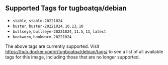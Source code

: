 ## Supported Tags for tugboatqa/debian

* `stable`, `stable-20221024`
* `buster`, `buster-20221024`, `10.13`, `10`
* `bullseye`, `bullseye-20221024`, `11.5`, `11`, `latest`
* `bookworm`, `bookworm-20221024`

The above tags are currently supported. Visit https://hub.docker.com/r/tugboatqa/debian/tags/ to see a list of all available tags for this image, including those that are no longer supported.
